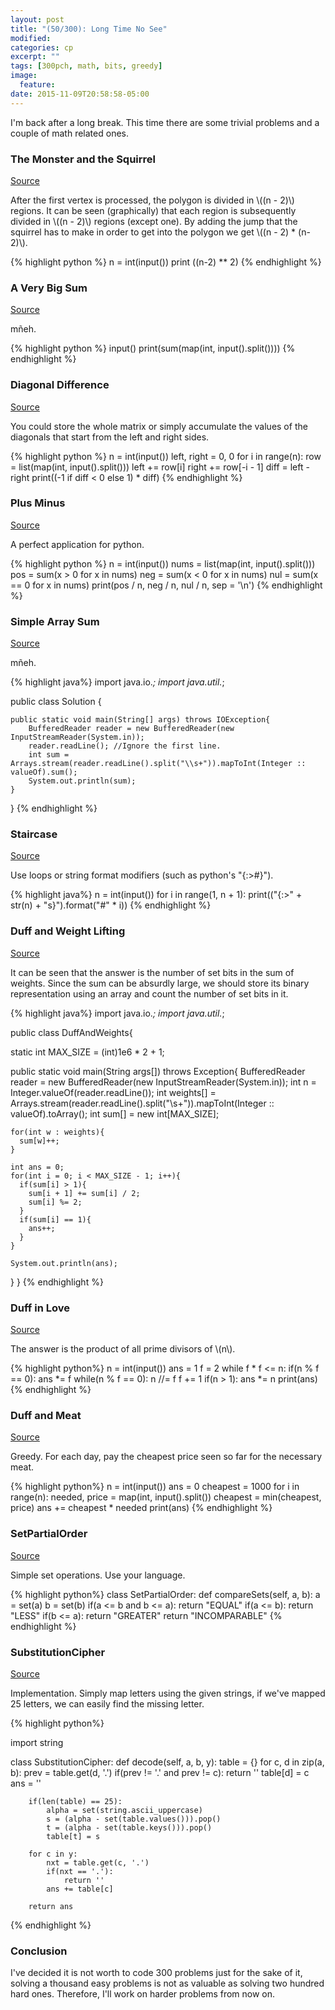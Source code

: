 ```yaml
---
layout: post
title: "(50/300): Long Time No See"
modified:
categories: cp
excerpt: ""
tags: [300pch, math, bits, greedy]
image:
  feature:
date: 2015-11-09T20:58:58-05:00
---
```


I'm back after a long break. This time there are some trivial problems and a couple of math related ones.

### The Monster and the Squirrel
<a href="http://codeforces.com/problemset/problem/592/B" target="\_blank">Source</a>

After the first vertex is processed, the polygon is divided in \\((n - 2)\\) regions. It can be seen (graphically) that each region is subsequently divided in \\((n - 2)\\) regions (except one). By adding the jump that the squirrel has to make in order to get into the polygon we get \\((n - 2) * (n-2)\\).

{% highlight python %}
n = int(input())
print ((n-2) ** 2)
{% endhighlight %}

### A Very Big Sum
<a href="https://www.hackerrank.com/challenges/a-very-big-sum" target="\_blank">Source</a>

mñeh.

{% highlight python %}
input()
print(sum(map(int, input().split())))
{% endhighlight %}

### Diagonal Difference
<a href="https://www.hackerrank.com/challenges/diagonal-difference" target="\_blank">Source</a>

You could store the whole matrix or simply accumulate the values of the diagonals that start from the left and right sides.

{% highlight python %}
n = int(input())
left, right = 0, 0
for i in range(n):
    row = list(map(int, input().split()))
    left += row[i]
    right += row[-i - 1]
diff = left - right
print((-1 if diff < 0 else 1) * diff)
{% endhighlight %}

### Plus Minus
<a href="https://www.hackerrank.com/challenges/plus-minus" target="\_blank">Source</a>

A perfect application for python.

{% highlight python %}
n = int(input())
nums = list(map(int, input().split()))
pos = sum(x > 0  for x in nums)
neg = sum(x < 0  for x in nums)
nul = sum(x == 0 for x in nums)
print(pos / n, neg / n, nul / n, sep = '\n')
{% endhighlight %}

### Simple Array Sum
<a href="https://www.hackerrank.com/challenges/simple-array-sum" target="\_blank">Source</a>

mñeh.

{% highlight java%}
import java.io.*;
import java.util.*;

public class Solution {

    public static void main(String[] args) throws IOException{
        BufferedReader reader = new BufferedReader(new InputStreamReader(System.in));
        reader.readLine(); //Ignore the first line.
        int sum = Arrays.stream(reader.readLine().split("\\s+")).mapToInt(Integer :: valueOf).sum();
        System.out.println(sum);
    }
}
{% endhighlight %}

### Staircase
<a href="https://www.hackerrank.com/challenges/staircase" target="\_blank">Source</a>

Use loops or string format modifiers (such as python's "\{:>#\}").

{% highlight java%}
n = int(input())
for i in range(1, n + 1):
    print(("{:>" + str(n) + "s}").format("#" * i))
{% endhighlight %}

### Duff and Weight Lifting
<a href="http://codeforces.com/problemset/problem/588/C" target="\_blank">Source</a>

It can be seen that the answer is the number of set bits in the sum of weights. Since the sum can be absurdly large,
we should store its binary representation using an array and count the number of set bits in it.  

{% highlight java%}
import java.io.*;
import java.util.*;

public class DuffAndWeights{

  static int MAX_SIZE = (int)1e6 * 2 + 1;

  public static void main(String args[]) throws Exception{
    BufferedReader reader = new BufferedReader(new InputStreamReader(System.in));
    int n = Integer.valueOf(reader.readLine());
    int weights[] = Arrays.stream(reader.readLine().split("\\s+")).mapToInt(Integer :: valueOf).toArray();
    int sum[] = new int[MAX_SIZE];

    for(int w : weights){
      sum[w]++;
    }

    int ans = 0;
    for(int i = 0; i < MAX_SIZE - 1; i++){
      if(sum[i] > 1){
        sum[i + 1] += sum[i] / 2;
        sum[i] %= 2;
      }
      if(sum[i] == 1){
        ans++;
      }
    }

    System.out.println(ans);
  }
}
{% endhighlight %}

### Duff in Love
<a href="http://codeforces.com/problemset/problem/588/B" target="\_blank">Source</a>

The answer is the product of all prime divisors of \\(n\\).

{% highlight python%}
n = int(input())
ans = 1
f = 2
while f * f <= n:
    if(n % f == 0):
        ans *= f
        while(n % f == 0):
            n //= f
    f += 1
if(n > 1):
    ans *= n
print(ans)
{% endhighlight %}

### Duff and Meat
<a href="http://codeforces.com/problemset/problem/588/A" target="\_blank">Source</a>

Greedy. For each day, pay the cheapest price seen so far for the necessary meat.

{% highlight python%}
n = int(input())
ans = 0
cheapest = 1000
for i in range(n):
    needed, price = map(int, input().split())
    cheapest = min(cheapest, price)
    ans += cheapest * needed
print(ans)
{% endhighlight %}

### SetPartialOrder
<a href="https://community.topcoder.com/stat?c=problem_statement&pm=14075" target="\_blank">Source</a>

Simple set operations. Use your language.

{% highlight python%}
class SetPartialOrder:
    def compareSets(self, a, b):
        a = set(a)
        b = set(b)
        if(a <= b and b <= a):
            return "EQUAL"
        if(a <= b):
            return "LESS"
        if(b <= a):
            return "GREATER"
        return "INCOMPARABLE"
{% endhighlight %}

### SubstitutionCipher
<a href="https://community.topcoder.com/stat?c=problem_statement&pm=14074&rd=16552" target="\_blank">Source</a>

Implementation. Simply map letters using the given strings, if we've mapped 25 letters, we can easily find the missing letter.

{% highlight python%}

import string

class SubstitutionCipher:
    def decode(self, a, b, y):
        table = {}
        for c, d in zip(a, b):
            prev = table.get(d, '.')
            if(prev != '.' and prev != c):
                return ''
            table[d] = c
        ans = ''

        if(len(table) == 25):
            alpha = set(string.ascii_uppercase)
            s = (alpha - set(table.values())).pop()
            t = (alpha - set(table.keys())).pop()
            table[t] = s

        for c in y:
            nxt = table.get(c, '.')
            if(nxt == '.'):
                return ''
            ans += table[c]

        return ans

{% endhighlight %}
### Conclusion

I've decided it is not worth to code 300 problems just for the sake of it, solving a thousand easy problems is not as valuable as solving two hundred hard ones. Therefore, I'll work on harder problems from now on.
